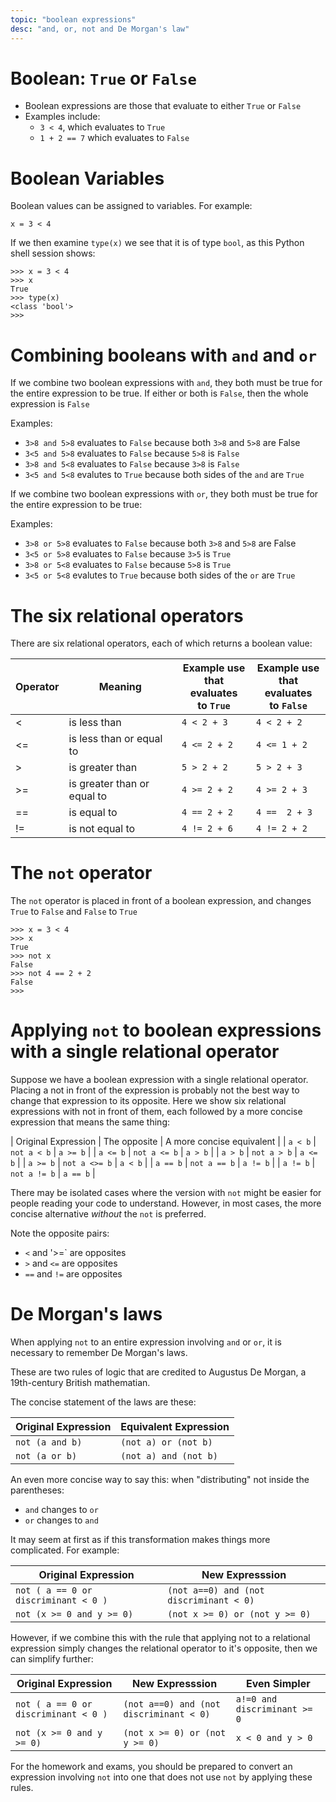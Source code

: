 ```yaml
---
topic: "boolean expressions"
desc: "and, or, not and De Morgan's law"
---
```


# Boolean: `True` or `False`

* Boolean expressions are those that evaluate to either `True` or `False`
* Examples include:
   * `3 < 4`, which evaluates to `True`
   * `1 + 2 == 7` which evaluates to `False`
   
# Boolean Variables

Boolean values can be assigned to variables.  For example:

```
x = 3 < 4
```

If we then examine `type(x)` we see that it is of type `bool`, as this Python shell session shows:

```
>>> x = 3 < 4
>>> x   
True
>>> type(x)
<class 'bool'>
>>> 
```

# Combining booleans with `and` and `or`

If we combine two boolean expressions with `and`, they both must be true for the entire expression to be true.  If either or both is `False`, then the whole expression is `False`

Examples:

* `3>8 and 5>8` evaluates to `False` because both `3>8` and `5>8` are False
* `3<5 and 5>8` evaluates to `False` because `5>8` is `False`
* `3>8 and 5<8` evaluates to `False` because `3>8` is `False`
* `3<5 and 5<8` evalutes to `True` because both sides of the `and` are `True`

If we combine two boolean expressions with `or`, they both must be true for the entire expression to be true:

Examples:

* `3>8 or 5>8` evaluates to `False` because both `3>8` and `5>8` are False
* `3<5 or 5>8` evaluates to `False` because `3>5` is `True`
* `3>8 or 5<8` evaluates to `False` because `5>8` is `True`
* `3<5 or 5<8` evalutes to `True` because both sides of the `or` are `True`

# The six relational operators

There are six relational operators, each of which returns a boolean value:

| Operator | Meaning | Example use <br> that evaluates <br> to `True`  | Example use <br >that  evaluates <br> to `False` |
|----------|---------|-------------------------------------------------|--------------------------------------------------|
|  <       | is less than | `4 < 2 + 3`  | `4 < 2 + 2` |
|  <=      | is less than or equal to | `4 <= 2 + 2` | `4 <= 1 + 2` |
|  >       | is greater than | `5 > 2 + 2`  | `5 > 2 + 3` |
|  >=      | is greater than or equal to | `4 >= 2 + 2` | `4 >= 2 + 3` |
|  ==      | is equal to | `4 == 2 + 2` | `4 ==  2 + 3` |
|  !=      | is not equal to | `4 != 2 + 6` | `4 != 2 + 2` |

# The `not` operator 

The `not` operator is placed in front of a boolean expression, and changes `True` to `False` and `False` to `True`

```
>>> x = 3 < 4
>>> x
True
>>> not x
False
>>> not 4 == 2 + 2
False
>>>     
```

# Applying `not` to boolean expressions with a single relational operator

Suppose we have a boolean expression with a single relational operator.  Placing a not in front of the expression is probably not the best way to change that expression to its opposite.   Here we show six relational expressions with not in front of them, each followed by a more concise expression that means the same thing:

| Original Expression | The opposite | A more concise equivalent |
| `a < b`  | `not a < b` | `a >= b` |
| `a <= b` | `not a <= b` | `a > b` |
| `a > b`  | `not a > b` | `a <= b` |
| `a >= b` | `not a <>= b` | `a < b` |
| `a == b`  | `not a == b` | `a != b` |
| `a != b` | `not a != b` | `a == b` |

There may be isolated cases where the version with `not` might be easier for people reading your code to understand.  However, in most cases, the more concise alternative <em>without</em> the `not` is preferred.

Note the opposite pairs:
* `<` and '>=` are opposites
* `>` and `<=` are opposites
* `==` and `!=` are opposites

# De Morgan's laws

When applying `not` to an entire expression involving `and` or `or`, it is necessary to remember De Morgan's laws.

These are two rules of logic that are credited to  Augustus De Morgan, a 19th-century British mathematian.

The concise statement of the laws are these:

| Original Expression | Equivalent Expression |
|----------------------|----------------------|
| `not (a and b)`     | `(not a) or (not b)` |
| `not (a or b)`     | `(not a) and (not b)` |

An even more concise way to say this: when "distributing" not inside the parentheses:
* `and` changes to `or`
* `or` changes to `and`

It may seem at first as if this transformation makes things more complicated.  For example:

| Original Expression | New Expresssion | 
|---------------------|-----------------|
| `not ( a == 0 or discriminant < 0 )` | `(not a==0) and (not discriminant < 0)` |  
| `not (x >= 0 and y >= 0)` | `(not x >= 0) or (not y >= 0)`  |

However, if we combine this with the rule that applying not to a relational expression simply changes the relational operator to it's opposite, then we can simplify further:

| Original Expression | New Expresssion | Even Simpler | 
|---------------------|-----------------|-----------------|
| `not ( a == 0 or discriminant < 0 )` | `(not a==0) and (not discriminant < 0)` | `a!=0 and discriminant >= 0` |  
| `not (x >= 0 and y >= 0)` | `(not x >= 0) or (not y >= 0)`  | `x < 0 and y > 0 `|

For the homework and exams, you should be prepared to convert an expression involving `not` into one that does not use `not` by applying these rules.
